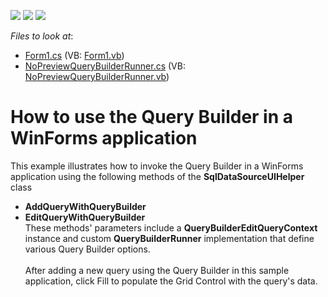 <!-- default badges list -->
![](https://img.shields.io/endpoint?url=https://codecentral.devexpress.com/api/v1/VersionRange/128582906/17.2.3%2B)
[![](https://img.shields.io/badge/Open_in_DevExpress_Support_Center-FF7200?style=flat-square&logo=DevExpress&logoColor=white)](https://supportcenter.devexpress.com/ticket/details/T553576)
[![](https://img.shields.io/badge/📖_How_to_use_DevExpress_Examples-e9f6fc?style=flat-square)](https://docs.devexpress.com/GeneralInformation/403183)
<!-- default badges end -->
<!-- default file list -->
*Files to look at*:

* [Form1.cs](./CS/Form1.cs) (VB: [Form1.vb](./VB/Form1.vb))
* [NoPreviewQueryBuilderRunner.cs](./CS/NoPreviewQueryBuilderRunner.cs) (VB: [NoPreviewQueryBuilderRunner.vb](./VB/NoPreviewQueryBuilderRunner.vb))
<!-- default file list end -->
# How to use the Query Builder in a WinForms application


This example illustrates how to invoke the Query Builder in a WinForms application using the following methods of the <strong>SqlDataSourceUIHelper</strong> class

* <strong>AddQueryWithQueryBuilder</strong>
* <strong>EditQueryWithQueryBuilder</strong><br>These methods' parameters include a <strong>QueryBuilderEditQueryContext</strong> instance and custom <strong>QueryBuilderRunner</strong> implementation that define various Query Builder options.<br><br>After adding a new query using the Query Builder in this sample application, click Fill to populate the Grid Control with the query's data.

<br/>


